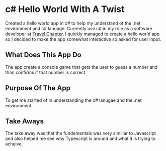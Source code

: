 # c# Hello World With A Twist

Created a hello world app in c# to help my understand of the .net environment and c# lanuage. Currently use c# in my role as a software developer at [Travel Chapter](https://www.travelchapter.com/). I quickly managed to create a hello world app so I decided to make the app somewhat interactive so asked for user input. 

## What Does This App Do
The app create a console game that gets the user to guess a number and than confirms if that number is correct

## Purpose Of The App
To get me started of in understanding the c# lanugae and the .net environment

## Take Aways
The take away was that the fundementals was very similiar to Javascript and also helped me see why Typescript is around and what it is trying to acheive. 
